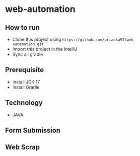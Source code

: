 # web-automation

## How to run
- Clone this project using `https://github.com/prianka97/web-automation.git`
- Import this project in the IntelliJ
- Sync all gradle

## Prerequisite
- Install JDK 17
- Install Gradle

## Technology 
- JAVA

## Form Submission


## Web Scrap 

